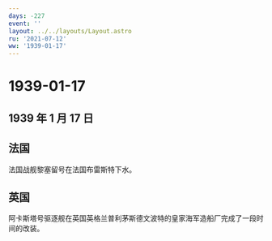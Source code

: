 ```yaml
---
days: -227
event: ''
layout: ../../layouts/Layout.astro
ru: '2021-07-12'
ww: '1939-01-17'
---
```


# 1939-01-17

## 1939 年 1 月 17 日

## 法国

法国战舰黎塞留号在法国布雷斯特下水。

## 英国

阿卡斯塔号驱逐舰在英国英格兰普利茅斯德文波特的皇家海军造船厂完成了一段时间的改装。